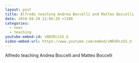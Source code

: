 ```yaml
---
layout: post
title: Alfredo teaching Andrea Boccelli and Matteo Boccelli
date: 2018-04-29 12:04:29 +1100
categories:
  - news
  - teaching
youtube-embed-id: vNDSRczSS_U
video-embed-url: https://www.youtube.com/embed/vNDSRczSS_U
---
```

Alfredo teaching Andrea Boccelli and Matteo Boccelli